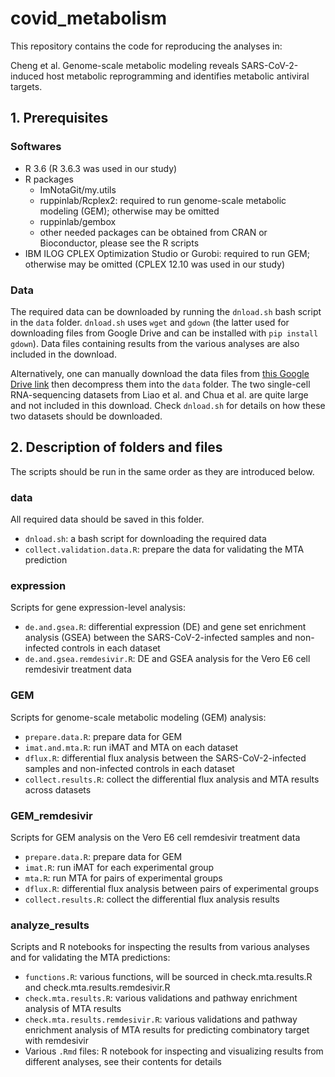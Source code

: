 # covid_metabolism

This repository contains the code for reproducing the analyses in:

Cheng et al. Genome-scale metabolic modeling reveals SARS-CoV-2-induced host metabolic reprogramming and identifies metabolic antiviral targets.

## 1. Prerequisites

### Softwares

* R 3.6 (R 3.6.3 was used in our study)
* R packages
  - ImNotaGit/my.utils
  - ruppinlab/Rcplex2: required to run genome-scale metabolic modeling (GEM); otherwise may be omitted
  - ruppinlab/gembox
  - other needed packages can be obtained from CRAN or Bioconductor, please see the R scripts
* IBM ILOG CPLEX Optimization Studio or Gurobi: required to run GEM; otherwise may be omitted (CPLEX 12.10 was used in our study)

### Data

The required data can be downloaded by running the `dnload.sh` bash script in the `data` folder. `dnload.sh` uses `wget` and `gdown` (the latter used for downloading files from Google Drive and can be installed with `pip install gdown`). Data files containing results from the various analyses are also included in the download.

Alternatively, one can manually download the data files from [this Google Drive link](https://drive.google.com/file/d/1bVPCQlDR3G8TTMx09jkN3IuGwzq9n9hi/view?usp=sharing) then decompress them into the `data` folder. The two single-cell RNA-sequencing datasets from Liao et al. and Chua et al. are quite large and not included in this download. Check `dnload.sh` for details on how these two datasets should be downloaded.

## 2. Description of folders and files

The scripts should be run in the same order as they are introduced below.

### data

All required data should be saved in this folder.

* `dnload.sh`: a bash script for downloading the required data
* `collect.validation.data.R`: prepare the data for validating the MTA prediction

### expression

Scripts for gene expression-level analysis: 

* `de.and.gsea.R`: differential expression (DE) and gene set enrichment analysis (GSEA) between the SARS-CoV-2-infected samples and non-infected controls in each dataset 
* `de.and.gsea.remdesivir.R`: DE and GSEA analysis for the Vero E6 cell remdesivir treatment data

### GEM

Scripts for genome-scale metabolic modeling (GEM) analysis:

* `prepare.data.R`: prepare data for GEM
* `imat.and.mta.R`: run iMAT and MTA on each dataset
* `dflux.R`: differential flux analysis between the SARS-CoV-2-infected samples and non-infected controls in each dataset 
* `collect.results.R`: collect the differential flux analysis and MTA results across datasets

### GEM_remdesivir

Scripts for GEM analysis on the Vero E6 cell remdesivir treatment data

* `prepare.data.R`: prepare data for GEM
* `imat.R`: run iMAT for each experimental group
* `mta.R`: run MTA for pairs of experimental groups
* `dflux.R`: differential flux analysis between pairs of experimental groups
* `collect.results.R`: collect the differential flux analysis results

### analyze_results

Scripts and R notebooks for inspecting the results from various analyses and for validating the MTA predictions:

* `functions.R`: various functions, will be sourced in check.mta.results.R and check.mta.results.remdesivir.R
* `check.mta.results.R`: various validations and pathway enrichment analysis of MTA results
* `check.mta.results.remdesivir.R`: various validations and pathway enrichment analysis of MTA results for predicting combinatory target with remdesivir
* Various `.Rmd` files: R notebook for inspecting and visualizing results from different analyses, see their contents for details
